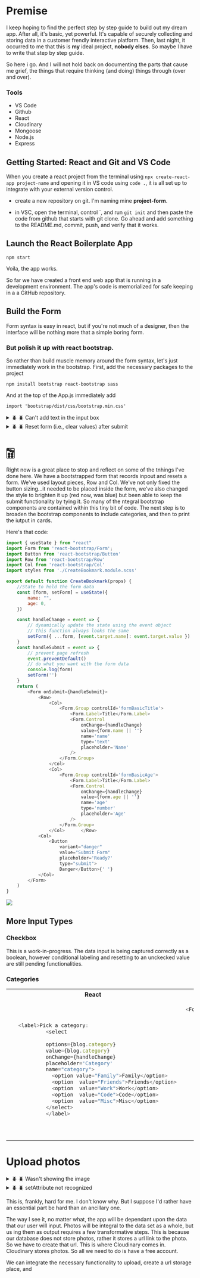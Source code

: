 # Premise

I keep hoping to find the perfect step by step guide to build out my dream app. After all, it's basic, yet powerful. It's capable of securely collecting and storing data in a customer frendly interactive platform. Then, last night, it occurred to me that this is **my** ideal project, **nobody elses**. So maybe I have to write that step by step guide. 

So here i go. And I will not hold back on documenting the parts that cause me grief, the things that require thinking (and doing) things through (over and over). 

### Tools

* VS Code
* Github
* React
* Cloudinary
* Mongoose
* Node.js
* Express


## Getting Started: React and Git and VS Code

When you create a react project from the terminal using ```npx create-react-app project-name``` and opening it in VS code using ```code .```, it is all set up to integrate with your external version control. 


* create a new repository on git. I'm naming mine **project-form**. 

* in VSC, open the terminal, control `, and run ```git init``` and then paste the code from github that starts with git clone. Go ahead and add something to the README.md, commit, push, and verify that it works. 

## Launch the React Boilerplate App

```npm start```

Voila, the app works. 

So far we have created a front end web app that is running in a development environment. The app's code is memorialized for safe keeping in a a GitHub repository. 

## Build the Form

Form syntax is easy in react, but if you're not much of a designer, then the interface will be nothing more that a simple boring form. 

### But polish it up with react bootstrap. 

So rather than build muscle memory around the form syntax, let's just immediately work in the bootstrap.  First, add the necessary packages to the project

```npm install bootstrap react-bootstrap sass```

And at the top of the App.js immediately add 

```import 'bootstrap/dist/css/bootstrap.min.css'```



<details>
  <summary> 🪲 🪲 Can't add text in the input box</summary>
  


Make sure it's labeled correctly. 

  **Example**
  ```js
<Form.Control
    onChange={handleChange}
    value={form.name}
    name='name' // I mislabeled this and it didn't work on the UI
    type='text'
    placeholder='Name'
/>
  ```
</details>



<details>
  <summary> 🪲 🪲 Reset form (i.e., clear values) after submit</summary>
  

Why was this hard??? Beats me. All I needed to do was add a command after the last step in the handle submit function, replacing the state with the original state. ```setForm('')```

  **Example**

  ```js
  const handleSubmit = event => {
    event.preventDefault()
    console.log(form)
    setForm('') // I just needed to add this
  }
```
</details>

# 🀟 
Right now is a great place to stop and reflect on some of the tnhings I've done here. We have a bootstrapped form that records inpout and resets a form. We've used layout pieces, Row and Col. We've not only fixed the button sizing...it needed to be placed inside the form, we've also changed the style to brighten it up (red now, was blue) but been able to keep the submit functionality by tying it. So many of the ntegral bootstrap components are contained within this tiny bit of code. The next step is to broaden the bootstrap components to include categories, and then to print the iutput in cards.

Here's that code:

```js
import { useState } from "react"
import Form from 'react-bootstrap/Form';
import Button from 'react-bootstrap/Button'
import Row from 'react-bootstrap/Row'
import Col from 'react-bootstrap/Col'
import styles from './CreateBookmark.module.scss'

export default function CreateBookmark(props) {
    //State to hold the form data
    const [form, setForm] = useState({
        name: "",
        age: 0,
    })

    const handleChange = event => {
        // dynamically update the state using the event object
        // this function always looks the same
        setForm({ ...form, [event.target.name]: event.target.value })
    }
    const handleSubmit = event => {
        // prevent page refresh
        event.preventDefault()
        // do what you want with the form data
        console.log(form)
        setForm('')
    }
    return (
        <Form onSubmit={handleSubmit}>
            <Row>
                <Col>
                    <Form.Group controlId='formBasicTitle'>
                        <Form.Label>Title</Form.Label>
                        <Form.Control
                            onChange={handleChange}
                            value={form.name || ''}
                            name='name'
                            type='text'
                            placeholder='Name'
                        />
                    </Form.Group>
                </Col>
                <Col>
                    <Form.Group controlId='formBasicAge'>
                        <Form.Label>Title</Form.Label>
                        <Form.Control
                            onChange={handleChange}
                            value={form.age || ''}
                            name='age'
                            type='number'
                            placeholder='Age'
                        />
                    </Form.Group>
                </Col>      </Row>
            <Col>
                <Button
                    variant="danger"
                    value="Submit Form"
                    placeholder='Ready?'
                    type="submit">
                    Danger</Button>{' '}
            </Col>
        </Form>
    )
}
```
![](./App.png)

## More Input Types

### Checkbox

This is a work-in-progress. The data input is being captured correctly as a boolean, however conditional labeling and resetting to an unckecked value are still pending functionalities.

### Categories

<table>
<tr>
<th> React </th>
<th> React-Bootstrap </th>
</tr>
<tr>
<td>

```js
   <label>Pick a category:
            <select 
            
            options={blog.category} 
            value={blog.category} 
            onChange={handleChange} 
            placeholder='Category'
            name="category">
              <option value="Family">Family</option>
              <option  value="Friends">Friends</option>
              <option  value="Work">Work</option>
              <option  value="Code">Code</option>
              <option  value="Misc">Misc</option>
            </select>
            </label>
```

</td>
<td>

```js
 <Form.Group as={Col} controlId="formGridState">
      <Form.Label>Pick a Category</Form.Label>
      <Form.Control 
      
      
      />
      <Form.Select defaultValue="Misc" 
                    options={blog.category} 
            value={blog.category} 
            onChange={handleChange} 
            placeholder='Category'
            name="category" >
      
              <option value="Family">Family</option>
              <option  value="Friends">Friends</option>
              <option  value="Work">Work</option>
              <option  value="Code">Code</option>
              <option  value="Misc">Misc</option>
      </Form.Select>
    </Form.Group>

```

</td>
</tr>
</table>



# Upload photos 

<details>
  <summary> 🪲 🪲 Wasn't showing the image</summary>
 Make sure it's labeled correctly. 

  **Example**
  ```js
 (error, result) => {
        if (!error && result && result.event === "success") {
          console.log("Done! Here is the image info: ", result.info);
          document
            .getElementById("uploadedimage")
            .setAttribute("src", result.info.secure_url); //this is required for displaying the image
             }
      }
  ```
</details>

<details>
  <summary> 🪲 🪲   setAttribute not recognized </summary>
 Make sure it's labeled correctly. 

  **Error**
  setAttribute not recognized. 
  **Solution**
  install packages
  ```js
"@cloudinary/react": "^1.11.2",
        "@cloudinary/url-gen": "^1.10.0",
        "@testing-library/jest-dom": "^5.16.5",
        "cloudinary": "^1.36.2",
        "cloudinary-core": "^2.13.0",
        "cloudinary-react": "^1.8.1",
```

</details>




This is, frankly, hard for me. I don't know why. But I suppose I'd rather have an essential part be hard than an ancillary one. 

The way I see it, no matter what, the app will be dependant upon the data that our user will input. Photos will be integral to the data set as a whole, but us ing them as output requires a few transformative steps. This is because our database does not store photos, rather it stores a url link to the photo. So we have to create that url. This is where Cloudinary comes in. Cloudinary stores photos. So all we need to do is have a free account.

We can integrate the necessary functionality to upload, create a url storage place, and 













